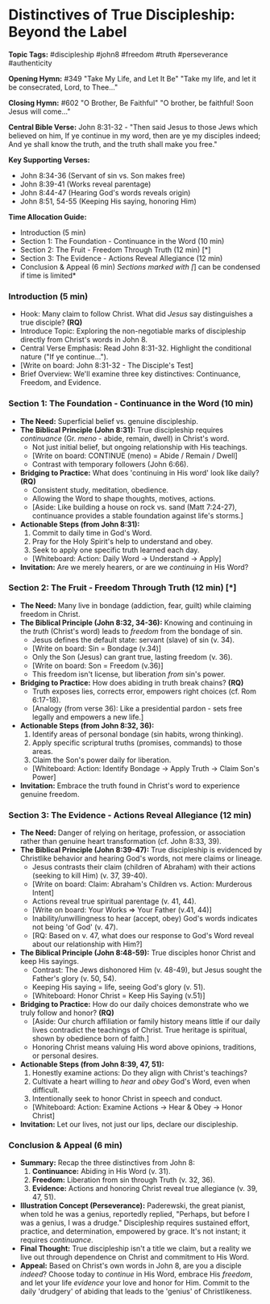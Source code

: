 # Distinctives of True Discipleship: Beyond the Label

**Topic Tags:** #discipleship #john8 #freedom #truth #perseverance #authenticity

**Opening Hymn:** #349 "Take My Life, and Let It Be" "Take my life, and let it
be consecrated, Lord, to Thee..."

**Closing Hymn:** #602 "O Brother, Be Faithful" "O brother, be faithful! Soon
Jesus will come..."

**Central Bible Verse:** John 8:31-32 - "Then said Jesus to those Jews which
believed on him, If ye continue in my word, then are ye my disciples indeed; And
ye shall know the truth, and the truth shall make you free."

**Key Supporting Verses:**

- John 8:34-36 (Servant of sin vs. Son makes free)
- John 8:39-41 (Works reveal parentage)
- John 8:44-47 (Hearing God's words reveals origin)
- John 8:51, 54-55 (Keeping His saying, honoring Him)

**Time Allocation Guide:**

- Introduction (5 min)
- Section 1: The Foundation - Continuance in the Word (10 min)
- Section 2: The Fruit - Freedom Through Truth (12 min) [*]
- Section 3: The Evidence - Actions Reveal Allegiance (12 min)
- Conclusion & Appeal (6 min) _Sections marked with [_] can be condensed if time
  is limited\*

### Introduction (5 min)

- Hook: Many claim to follow Christ. What did _Jesus_ say distinguishes a true
  disciple? **(RQ)**
- Introduce Topic: Exploring the non-negotiable marks of discipleship directly
  from Christ's words in John 8.
- Central Verse Emphasis: Read John 8:31-32. Highlight the conditional nature
  ("If ye continue...").
- [Write on board: John 8:31-32 - The Disciple's Test]
- Brief Overview: We'll examine three key distinctives: Continuance, Freedom,
  and Evidence.

### Section 1: The Foundation - Continuance in the Word (10 min)

- **The Need:** Superficial belief vs. genuine discipleship.
- **The Biblical Principle (John 8:31):** True discipleship requires
  _continuance_ (Gr. _meno_ - abide, remain, dwell) in Christ's word.
  - Not just initial belief, but ongoing relationship with His teachings.
  - [Write on board: CONTINUE (meno) = Abide / Remain / Dwell]
  - Contrast with temporary followers (John 6:66).
- **Bridging to Practice:** What does 'continuing in His word' look like daily?
  **(RQ)**
  - Consistent study, meditation, obedience.
  - Allowing the Word to shape thoughts, motives, actions.
  - [Aside: Like building a house on rock vs. sand (Matt 7:24-27), continuance
    provides a stable foundation against life's storms.]
- **Actionable Steps (from John 8:31):**
  1.  Commit to daily time in God's Word.
  2.  Pray for the Holy Spirit's help to understand and obey.
  3.  Seek to apply one specific truth learned each day.
  - [Whiteboard: Action: Daily Word -> Understand -> Apply]
- **Invitation:** Are we merely hearers, or are we _continuing_ in His Word?

### Section 2: The Fruit - Freedom Through Truth (12 min) [*]

- **The Need:** Many live in bondage (addiction, fear, guilt) while claiming
  freedom in Christ.
- **The Biblical Principle (John 8:32, 34-36):** Knowing and continuing in the
  _truth_ (Christ's word) leads to _freedom_ from the bondage of sin.
  - Jesus defines the default state: servant (slave) of sin (v. 34).
  - [Write on board: Sin = Bondage (v.34)]
  - Only the Son (Jesus) can grant true, lasting freedom (v. 36).
  - [Write on board: Son = Freedom (v.36)]
  - This freedom isn't license, but liberation _from_ sin's power.
- **Bridging to Practice:** How does abiding in truth break chains? **(RQ)**
  - Truth exposes lies, corrects error, empowers right choices (cf. Rom
    6:17-18).
  - [Analogy (from verse 36): Like a presidential pardon - sets free legally and
    empowers a new life.]
- **Actionable Steps (from John 8:32, 36):**
  1.  Identify areas of personal bondage (sin habits, wrong thinking).
  2.  Apply specific scriptural truths (promises, commands) to those areas.
  3.  Claim the Son's power daily for liberation.
  - [Whiteboard: Action: Identify Bondage -> Apply Truth -> Claim Son's Power]
- **Invitation:** Embrace the truth found in Christ's word to experience genuine
  freedom.

### Section 3: The Evidence - Actions Reveal Allegiance (12 min)

- **The Need:** Danger of relying on heritage, profession, or association rather
  than genuine heart transformation (cf. John 8:33, 39).
- **The Biblical Principle (John 8:39-47):** True discipleship is evidenced by
  Christlike behavior and hearing God's words, not mere claims or lineage.
  - Jesus contrasts their claim (children of Abraham) with their actions
    (seeking to kill Him) (v. 37, 39-40).
  - [Write on board: Claim: Abraham's Children vs. Action: Murderous Intent]
  - Actions reveal true spiritual parentage (v. 41, 44).
  - [Write on board: Your Works => Your Father (v.41, 44)]
  - Inability/unwillingness to hear (accept, obey) God's words indicates not
    being 'of God' (v. 47).
  - [RQ: Based on v. 47, what does our response to God's Word reveal about our
    relationship with Him?]
- **The Biblical Principle (John 8:48-59):** True disciples honor Christ and
  keep His sayings.
  - Contrast: The Jews dishonored Him (v. 48-49), but Jesus sought the Father's
    glory (v. 50, 54).
  - Keeping His saying = life, seeing God's glory (v. 51).
  - [Whiteboard: Honor Christ = Keep His Saying (v.51)]
- **Bridging to Practice:** How do our daily choices demonstrate who we truly
  follow and honor? **(RQ)**
  - [Aside: Our church affiliation or family history means little if our daily
    lives contradict the teachings of Christ. True heritage is spiritual, shown
    by obedience born of faith.]
  - Honoring Christ means valuing His word above opinions, traditions, or
    personal desires.
- **Actionable Steps (from John 8:39, 47, 51):**
  1.  Honestly examine actions: Do they align with Christ's teachings?
  2.  Cultivate a heart willing to _hear_ and _obey_ God's Word, even when
      difficult.
  3.  Intentionally seek to honor Christ in speech and conduct.
  - [Whiteboard: Action: Examine Actions -> Hear & Obey -> Honor Christ]
- **Invitation:** Let our lives, not just our lips, declare our discipleship.

### Conclusion & Appeal (6 min)

- **Summary:** Recap the three distinctives from John 8:
  1.  **Continuance:** Abiding in His Word (v. 31).
  2.  **Freedom:** Liberation from sin through Truth (v. 32, 36).
  3.  **Evidence:** Actions and honoring Christ reveal true allegiance (v. 39,
      47, 51).
- **Illustration Concept (Perseverance):** Paderewski, the great pianist, when
  told he was a genius, reportedly replied, "Perhaps, but before I was a genius,
  I was a drudge." Discipleship requires sustained effort, practice, and
  determination, empowered by grace. It's not instant; it requires
  _continuance_.
- **Final Thought:** True discipleship isn't a title we claim, but a reality we
  live out through dependence on Christ and commitment to His Word.
- **Appeal:** Based on Christ's own words in John 8, are you a disciple
  _indeed_? Choose today to _continue_ in His Word, embrace His _freedom_, and
  let your life _evidence_ your love and honor for Him. Commit to the daily
  'drudgery' of abiding that leads to the 'genius' of Christlikeness.
